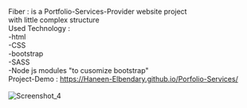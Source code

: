 Fiber : is a Portfolio-Services-Provider website project </br>
with little complex structure </br>
Used  Technology : </br>
-html </br>
-CSS </br>
-bootstrap   </br>
-SASS </br>
-Node js modules "to cusomize bootstrap"</br>
Project-Demo :  https://Haneen-Elbendary.github.io/Porfolio-Services/
</br> </br>
![Screenshot_4](https://github.com/HHaneen/Porfolio-Services/assets/105988793/992f9ef7-7c00-4a2b-b9c4-075f9a10a2bb)
